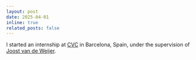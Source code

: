 ```yaml
---
layout: post
date: 2025-04-01
inline: true
related_posts: false
---
```


I started an internship at [CVC](https://www.cvc.uab.es/) in Barcelona, Spain, under the supervision of [Joost van de Weijer](https://scholar.google.com/citations?user=Gsw2iUEAAAAJ).
